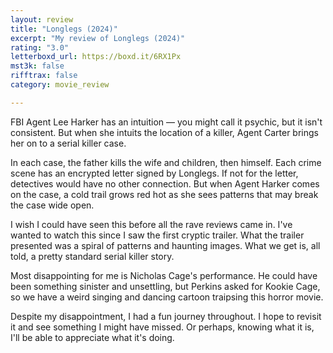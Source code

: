 ```yaml
---
layout: review
title: "Longlegs (2024)"
excerpt: "My review of Longlegs (2024)"
rating: "3.0"
letterboxd_url: https://boxd.it/6RX1Px
mst3k: false
rifftrax: false
category: movie_review

---
```


FBI Agent Lee Harker has an intuition — you might call it psychic, but it isn't consistent. But when she intuits the location of a killer, Agent Carter brings her on to a serial killer case.

In each case, the father kills the wife and children, then himself. Each crime scene has an encrypted letter signed by Longlegs. If not for the letter, detectives would have no other connection. But when Agent Harker comes on the case, a cold trail grows red hot as she sees patterns that may break the case wide open.

I wish I could have seen this before all the rave reviews came in. I've wanted to watch this since I saw the first cryptic trailer. What the trailer presented was a spiral of patterns and haunting images. What we get is, all told, a pretty standard serial killer story.

Most disappointing for me is Nicholas Cage's performance. He could have been something sinister and unsettling, but Perkins asked for Kookie Cage, so we have a weird singing and dancing cartoon traipsing this horror movie.

Despite my disappointment, I had a fun journey throughout. I hope to revisit it and see something I might have missed. Or perhaps, knowing what it is, I'll be able to appreciate what it's doing.